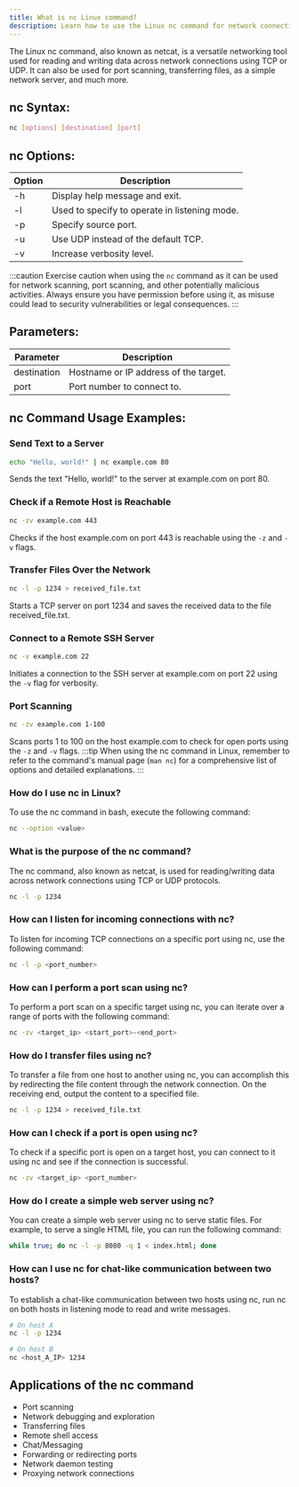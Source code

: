 ```yaml
---
title: What is nc Linux command?
description: Learn how to use the Linux nc command for network connections, file transfers, and port scanning.
---
```


The Linux nc command, also known as netcat, is a versatile networking tool used for reading and writing data across network connections using TCP or UDP. It can also be used for port scanning, transferring files, as a simple network server, and much more.
## nc Syntax:
```bash
nc [options] [destination] [port]
```
## nc Options:
| Option | Description |
| ------ | ----------- |
| -h     | Display help message and exit. |
| -l     | Used to specify to operate in listening mode. |
| -p     | Specify source port. |
| -u     | Use UDP instead of the default TCP. |
| -v     | Increase verbosity level. |

:::caution
Exercise caution when using the `nc` command as it can be used for network scanning, port scanning, and other potentially malicious activities. Always ensure you have permission before using it, as misuse could lead to security vulnerabilities or legal consequences.
:::

## Parameters:
| Parameter   | Description                           |
| ----------- | ------------------------------------- |
| destination | Hostname or IP address of the target. |
| port        | Port number to connect to.            |
## nc Command Usage Examples:
### Send Text to a Server
```bash
echo "Hello, world!" | nc example.com 80
```
Sends the text "Hello, world!" to the server at example.com on port 80.

### Check if a Remote Host is Reachable
```bash
nc -zv example.com 443
```
Checks if the host example.com on port 443 is reachable using the `-z` and `-v` flags.

### Transfer Files Over the Network
```bash
nc -l -p 1234 > received_file.txt
```
Starts a TCP server on port 1234 and saves the received data to the file received_file.txt.

### Connect to a Remote SSH Server
```bash
nc -v example.com 22
```
Initiates a connection to the SSH server at example.com on port 22 using the `-v` flag for verbosity.

### Port Scanning
```bash
nc -zv example.com 1-100
```
Scans ports 1 to 100 on the host example.com to check for open ports using the `-z` and `-v` flags.
:::tip
When using the nc command in Linux, remember to refer to the command's manual page (`man nc`) for a comprehensive list of options and detailed explanations. 
:::

### How do I use nc in Linux?
To use the nc command in bash, execute the following command:
```bash
nc --option <value>
```

### What is the purpose of the nc command?
The nc command, also known as netcat, is used for reading/writing data across network connections using TCP or UDP protocols.
```bash
nc -l -p 1234 
```

### How can I listen for incoming connections with nc?
To listen for incoming TCP connections on a specific port using nc, use the following command:
```bash
nc -l -p <port_number>
```

### How can I perform a port scan using nc?
To perform a port scan on a specific target using nc, you can iterate over a range of ports with the following command:
```bash
nc -zv <target_ip> <start_port>-<end_port>
```

### How do I transfer files using nc?
To transfer a file from one host to another using nc, you can accomplish this by redirecting the file content through the network connection. On the receiving end, output the content to a specified file.
```bash
nc -l -p 1234 > received_file.txt
```

### How can I check if a port is open using nc?
To check if a specific port is open on a target host, you can connect to it using nc and see if the connection is successful.
```bash
nc -zv <target_ip> <port_number>
```

### How do I create a simple web server using nc?
You can create a simple web server using nc to serve static files. For example, to serve a single HTML file, you can run the following command:
```bash
while true; do nc -l -p 8080 -q 1 < index.html; done
```

### How can I use nc for chat-like communication between two hosts?
To establish a chat-like communication between two hosts using nc, run nc on both hosts in listening mode to read and write messages.
```bash
# On host A
nc -l -p 1234

# On host B
nc <host_A_IP> 1234
```

## Applications of the nc command

- Port scanning
- Network debugging and exploration
- Transferring files
- Remote shell access
- Chat/Messaging
- Forwarding or redirecting ports
- Network daemon testing
- Proxying network connections